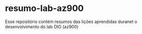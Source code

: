 # resumo-lab-az900
Esse repositório contém resumos das lições aprendidas duranet o desenvolvimento do lab DIO (az900)
